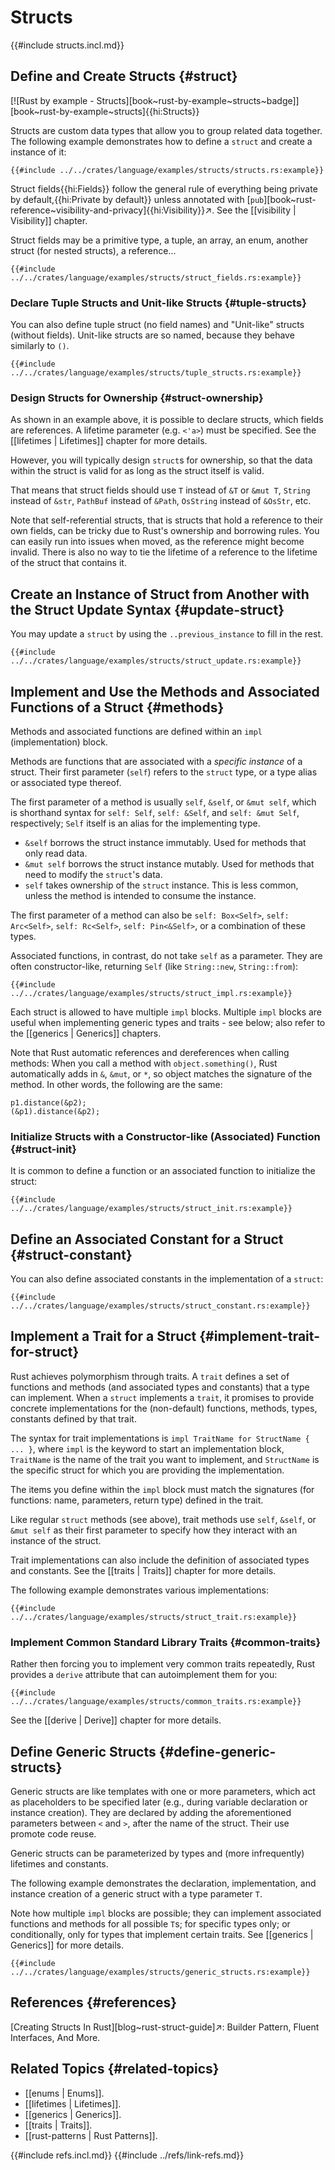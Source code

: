 # Structs

{{#include structs.incl.md}}

## Define and Create Structs {#struct}

[![Rust by example - Structs][book~rust-by-example~structs~badge]][book~rust-by-example~structs]{{hi:Structs}}

Structs are custom data types that allow you to group related data together. The following example demonstrates how to define a `struct` and create a instance of it:

```rust,editable
{{#include ../../crates/language/examples/structs/structs.rs:example}}
```

Struct fields{{hi:Fields}} follow the general rule of everything being private by default,{{hi:Private by default}} unless annotated with [`pub`][book~rust-reference~visibility-and-privacy]{{hi:Visibility}}↗. See the [[visibility | Visibility]] chapter.

Struct fields may be a primitive type, a tuple, an array, an enum, another struct (for nested structs), a reference...

```rust,editable
{{#include ../../crates/language/examples/structs/struct_fields.rs:example}}
```

### Declare Tuple Structs and Unit-like Structs {#tuple-structs}

You can also define tuple struct (no field names) and "Unit-like" structs (without fields). Unit-like structs are so named, because they behave similarly to `()`.

```rust,editable
{{#include ../../crates/language/examples/structs/tuple_structs.rs:example}}
```

### Design Structs for Ownership {#struct-ownership}

As shown in an example above, it is possible to declare structs, which fields are references. A lifetime parameter (e.g. `<'a>`) must be specified. See the [[lifetimes | Lifetimes]] chapter for more details.

However, you will typically design `struct`s for ownership, so that the data within the struct is valid for as long as the struct itself is valid.

That means that struct fields should use `T` instead of `&T` or `&mut T`, `String` instead of `&str`, `PathBuf` instead of `&Path`, `OsString` instead of `&OsStr`, etc.

Note that self-referential structs, that is structs that hold a reference to their own fields, can be tricky due to Rust's ownership and borrowing rules.  You can easily run into issues when moved, as the reference might become invalid. There is also no way to tie the lifetime of a reference to the lifetime of the struct that contains it.

## Create an Instance of Struct from Another with the Struct Update Syntax {#update-struct}

You may update a `struct` by using the `..previous_instance` to fill in the rest.

```rust,editable
{{#include ../../crates/language/examples/structs/struct_update.rs:example}}
```

## Implement and Use the Methods and Associated Functions of a Struct {#methods}

Methods and associated functions are defined within an `impl` (implementation) block.

Methods are functions that are associated with a _specific instance_ of a struct. Their first parameter (`self`) refers to the `struct` type, or a type alias or associated type thereof.

The first parameter of a method is usually `self`, `&self`, or `&mut self`, which is shorthand syntax for `self: Self`, `self: &Self`, and `self: &mut Self`, respectively; `Self` itself is an alias for the implementing type.

- `&self` borrows the struct instance immutably. Used for methods that only read data.
- `&mut self` borrows the struct instance mutably. Used for methods that need to modify the `struct`'s data.
- `self` takes ownership of the `struct` instance. This is less common, unless the method is intended to consume the instance.

The first parameter of a method can also be `self: Box<Self>`, `self: Arc<Self>`, `self: Rc<Self>`, `self: Pin<&Self>`, or a combination of these types.

Associated functions, in contrast, do not take `self` as a parameter. They are often constructor-like, returning `Self` (like `String::new`, `String::from`):

```rust,editable
{{#include ../../crates/language/examples/structs/struct_impl.rs:example}}
```

Each struct is allowed to have multiple `impl` blocks. Multiple `impl` blocks are useful when implementing generic types and traits - see below; also refer to the [[generics | Generics]] chapters.

Note that Rust automatic references and dereferences when calling methods: When you call a method with `object.something()`, Rust automatically adds in `&`, `&mut`, or `*`, so object matches the signature of the method. In other words, the following are the same:

```rust,noplayground
p1.distance(&p2);
(&p1).distance(&p2);
```

### Initialize Structs with a Constructor-like (Associated) Function {#struct-init}

It is common to define a function or an associated function to initialize the struct:

```rust,editable
{{#include ../../crates/language/examples/structs/struct_init.rs:example}}
```

## Define an Associated Constant for a Struct {#struct-constant}

You can also define associated constants in the implementation of a `struct`:

```rust,editable
{{#include ../../crates/language/examples/structs/struct_constant.rs:example}}
```

## Implement a Trait for a Struct {#implement-trait-for-struct}

Rust achieves polymorphism through traits. A `trait` defines a set of functions and methods (and associated types and constants) that a type can implement. When a `struct` implements a `trait`, it promises to provide concrete implementations for the (non-default) functions, methods, types, constants defined by that trait.

The syntax for trait implementations is `impl TraitName for StructName { ... }`, where `impl` is the keyword to start an implementation block, `TraitName` is the name of the trait you want to implement, and `StructName` is the specific struct for which you are providing the implementation.

The items you define within the `impl` block must match the signatures (for functions: name, parameters, return type) defined in the trait.

Like regular `struct` methods (see above), trait methods use `self`, `&self`, or `&mut self` as their first parameter to specify how they interact with an instance of the struct.

Trait implementations can also include the definition of associated types and constants. See the [[traits | Traits]] chapter for more details.

The following example demonstrates various implementations:

```rust,editable
{{#include ../../crates/language/examples/structs/struct_trait.rs:example}}
```

### Implement Common Standard Library Traits {#common-traits}

Rather then forcing you to implement very common traits repeatedly, Rust provides a `derive` attribute that can autoimplement them for you:

```rust,editable
{{#include ../../crates/language/examples/structs/common_traits.rs:example}}
```

See the [[derive | Derive]] chapter for more details.

## Define Generic Structs {#define-generic-structs}

Generic structs are like templates with one or more parameters, which act as placeholders to be specified later (e.g., during variable declaration or instance creation). They are declared by adding the aforementioned parameters between `<` and `>`, after the name of the struct. Their use promote code reuse.

Generic structs can be parameterized by types and (more infrequently) lifetimes and constants.

The following example demonstrates the declaration, implementation, and instance creation of a generic struct with a type parameter `T`.

Note how multiple `impl` blocks are possible; they can implement associated functions and methods for all possible `T`s; for specific types only; or conditionally, only for types that implement certain traits. See [[generics | Generics]] for more details.

```rust,editable
{{#include ../../crates/language/examples/structs/generic_structs.rs:example}}
```

## References {#references}

[Creating Structs In Rust][blog~rust-struct-guide]↗: Builder Pattern, Fluent Interfaces, And More.

## Related Topics {#related-topics}

- [[enums | Enums]].
- [[lifetimes | Lifetimes]].
- [[generics | Generics]].
- [[traits | Traits]].
- [[rust-patterns | Rust Patterns]].

{{#include refs.incl.md}}
{{#include ../refs/link-refs.md}}

<div class="hidden">
</div>

